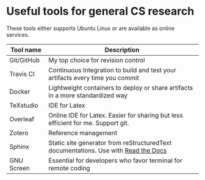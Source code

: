 # Useful tools for general CS research

These tools either supports Ubuntu Linux or are available as online services.

| Tool name  | Description   |
| ---        | ---           |
| Git/GitHub | My top choice for revision control |
| Travis CI  | Continuous Integration to build and test your artifacts every time you commit |
| Docker     | Lightweight containers to deploy or share artifacts in a more standardized way |
| TeXstudio  | IDE for Latex |
| Overleaf   | Online IDE for Latex. Easier for sharing but less efficient for me. Support git. |
| Zotero     | Reference management |
| Sphinx     | Static site generator from reStructuredText documentations. Use with [Read the Docs](https://readthedocs.org/) |
| GNU Screen | Essential for developers who favor terminal for remote coding |

